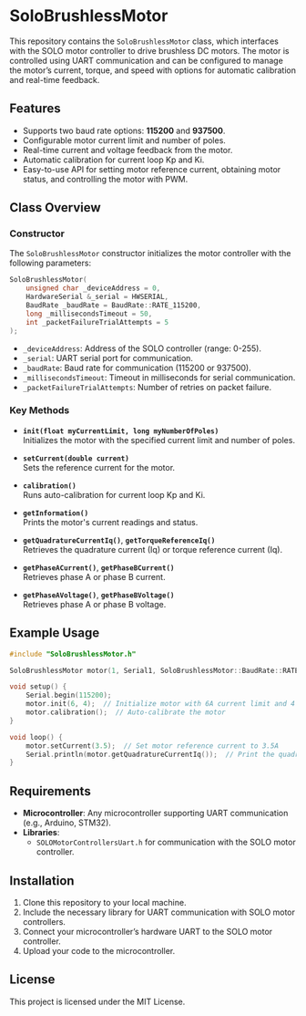 # SoloBrushlessMotor

This repository contains the `SoloBrushlessMotor` class, which interfaces with the SOLO motor controller to drive brushless DC motors. The motor is controlled using UART communication and can be configured to manage the motor’s current, torque, and speed with options for automatic calibration and real-time feedback.

## Features

- Supports two baud rate options: **115200** and **937500**.
- Configurable motor current limit and number of poles.
- Real-time current and voltage feedback from the motor.
- Automatic calibration for current loop Kp and Ki.
- Easy-to-use API for setting motor reference current, obtaining motor status, and controlling the motor with PWM.

## Class Overview

### Constructor

The `SoloBrushlessMotor` constructor initializes the motor controller with the following parameters:

```cpp
SoloBrushlessMotor(
    unsigned char _deviceAddress = 0, 
    HardwareSerial &_serial = HWSERIAL, 
    BaudRate _baudRate = BaudRate::RATE_115200, 
    long _millisecondsTimeout = 50, 
    int _packetFailureTrialAttempts = 5
);
```

- `_deviceAddress`: Address of the SOLO controller (range: 0-255).
- `_serial`: UART serial port for communication.
- `_baudRate`: Baud rate for communication (115200 or 937500).
- `_millisecondsTimeout`: Timeout in milliseconds for serial communication.
- `_packetFailureTrialAttempts`: Number of retries on packet failure.

### Key Methods

- **`init(float myCurrentLimit, long myNumberOfPoles)`**  
  Initializes the motor with the specified current limit and number of poles.

- **`setCurrent(double current)`**  
  Sets the reference current for the motor.

- **`calibration()`**  
  Runs auto-calibration for current loop Kp and Ki.

- **`getInformation()`**  
  Prints the motor's current readings and status.

- **`getQuadratureCurrentIq()`**, **`getTorqueReferenceIq()`**  
  Retrieves the quadrature current (Iq) or torque reference current (Iq).

- **`getPhaseACurrent()`**, **`getPhaseBCurrent()`**  
  Retrieves phase A or phase B current.

- **`getPhaseAVoltage()`**, **`getPhaseBVoltage()`**  
  Retrieves phase A or phase B voltage.

## Example Usage

```cpp
#include "SoloBrushlessMotor.h"

SoloBrushlessMotor motor(1, Serial1, SoloBrushlessMotor::BaudRate::RATE_115200);

void setup() {
    Serial.begin(115200);
    motor.init(6, 4);  // Initialize motor with 6A current limit and 4 poles
    motor.calibration();  // Auto-calibrate the motor
}

void loop() {
    motor.setCurrent(3.5);  // Set motor reference current to 3.5A
    Serial.println(motor.getQuadratureCurrentIq());  // Print the quadrature current
}
```

## Requirements

- **Microcontroller**: Any microcontroller supporting UART communication (e.g., Arduino, STM32).
- **Libraries**: 
  - `SOLOMotorControllersUart.h` for communication with the SOLO motor controller.

## Installation

1. Clone this repository to your local machine.
2. Include the necessary library for UART communication with SOLO motor controllers.
3. Connect your microcontroller’s hardware UART to the SOLO motor controller.
4. Upload your code to the microcontroller.

## License

This project is licensed under the MIT License.
